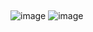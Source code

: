 ## 
![image](https://user-images.githubusercontent.com/46675408/119345242-96429780-bcd3-11eb-808d-3546b3100896.png)
![image](https://user-images.githubusercontent.com/46675408/119345303-a8243a80-bcd3-11eb-932d-d71339e15c86.png)
